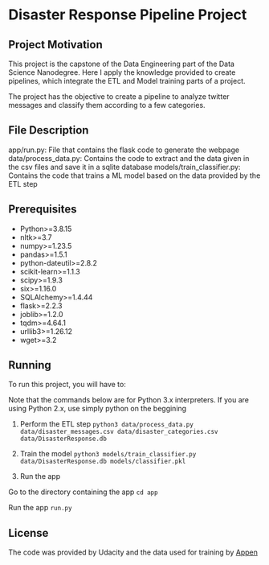 # Disaster Response Pipeline Project

## Project Motivation
This project is the capstone of the Data Engineering part of the Data Science Nanodegree. Here I apply the knowledge provided to create pipelines, which integrate the ETL and Model training parts of a project.

The project has the objective to create a pipeline to analyze twitter messages and classify them according to a few categories.

## File Description

app/run.py: File that contains the flask code to generate the webpage
data/process_data.py: Contains the code to extract and the data given in the csv files and save it in a sqlite database
models/train_classifier.py: Contains the code that trains a ML model based on the data provided by the ETL step


## Prerequisites
- Python>=3.8.15
- nltk>=3.7
- numpy>=1.23.5
- pandas>=1.5.1
- python-dateutil>=2.8.2
- scikit-learn>=1.1.3
- scipy>=1.9.3
- six>=1.16.0
- SQLAlchemy>=1.4.44
- flask>=2.2.3
- joblib>=1.2.0
- tqdm>=4.64.1
- urllib3>=1.26.12
- wget>=3.2

## Running
To run this project, you will have to:

Note that the commands below are for Python 3.x interpreters. If you are using Python 2.x, use simply python on the beggining

1. Perform the ETL step
`python3 data/process_data.py data/disaster_messages.csv data/disaster_categories.csv data/DisasterResponse.db`

2. Train the model
`python3 models/train_classifier.py data/DisasterResponse.db models/classifier.pkl`

3. Run the app

Go to the directory containing the app
`cd app`

Run the app
`run.py`

## License
The code was provided by Udacity and the data used for training by [Appen](https://appen.com/)
